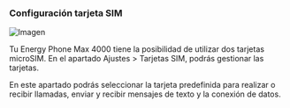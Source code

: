 ### Configuración tarjeta SIM

![Imagen](http://static.energysistem.com/images/manuals/42499/56dd9e778a993.jpg)

Tu Energy Phone Max 4000 tiene la posibilidad de utilizar dos tarjetas microSIM. En el apartado Ajustes > Tarjetas SIM, podrás gestionar las tarjetas.

En este apartado podrás seleccionar la tarjeta predefinida para realizar o recibir llamadas, enviar y recibir mensajes de texto y la conexión de datos.

